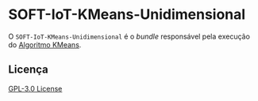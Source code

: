 # SOFT-IoT-KMeans-Unidimensional

O `SOFT-IoT-KMeans-Unidimensional` é o *bundle* responsável pela execução do [Algoritmo KMeans](https://en.wikipedia.org/wiki/K-means_clustering).

## Licença
[GPL-3.0 License](./LICENSE)
